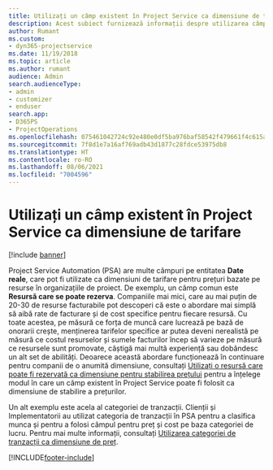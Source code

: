 ```yaml
---
title: Utilizați un câmp existent în Project Service ca dimensiune de tarifare
description: Acest subiect furnizează informații despre utilizarea câmpurilor Project Service existente ca dimensiuni de tarifare.
author: Rumant
ms.custom:
- dyn365-projectservice
ms.date: 11/19/2018
ms.topic: article
ms.author: rumant
audience: Admin
search.audienceType:
- admin
- customizer
- enduser
search.app:
- D365PS
- ProjectOperations
ms.openlocfilehash: 075461042724c92e480e0df5ba976baf58542f479661f4c615aa442a150d0f8a
ms.sourcegitcommit: 7f8d1e7a16af769adb43d1877c28fdce53975db8
ms.translationtype: HT
ms.contentlocale: ro-RO
ms.lasthandoff: 08/06/2021
ms.locfileid: "7004596"
---
```

# <a name="use-an-existing-field-in-project-service-as-a-pricing-dimension"></a>Utilizați un câmp existent în Project Service ca dimensiune de tarifare

[!include [banner](../includes/psa-now-project-operations.md)]

Project Service Automation (PSA) are multe câmpuri pe entitatea **Date reale**, care pot fi utilizate ca dimensiuni de tarifare pentru prețuri bazate pe resurse în organizațiile de proiect. De exemplu, un câmp comun este **Resursă care se poate rezerva**. Companiile mai mici, care au mai puțin de 20-30 de resurse facturabile pot descoperi că este o abordare mai simplă să aibă rate de facturare și de cost specifice pentru fiecare resursă. Cu toate acestea, pe măsură ce forța de muncă care lucrează pe bază de onorarii crește, menținerea tarifelor specifice ar putea deveni nerealistă pe măsură ce costul resurselor și sumele facturilor încep să varieze pe măsură ce resursele sunt promovate, câștigă mai multă experiență sau dobândesc un alt set de abilități. Deoarece această abordare funcționează în continuare pentru companii de o anumită dimensiune, consultați [Utilizați o resursă care poate fi rezervată ca dimensiune pentru stabilirea prețului](bookable-resource-pricing-dimension.md) pentru a înțelege modul în care un câmp existent în Project Service poate fi folosit ca dimensiune de stabilire a prețurilor.

Un alt exemplu este acela al categoriei de tranzacții. Clienții și Implementatorii au utilizat categoria de tranzacții în PSA pentru a clasifica munca și pentru a folosi câmpul pentru preț și cost pe baza categoriei de lucru. Pentru mai multe informații, consultați [Utilizarea categoriei de tranzacții ca dimensiune de preț](transaction-category-pricing-dimension.md).


[!INCLUDE[footer-include](../includes/footer-banner.md)]